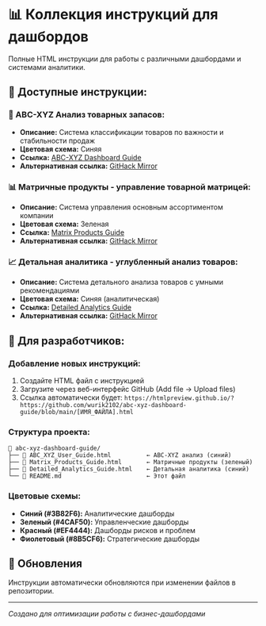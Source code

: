 # 📊 Коллекция инструкций для дашбордов

Полные HTML инструкции для работы с различными дашбордами и системами аналитики.

## 📱 Доступные инструкции:

### 🎯 ABC-XYZ Анализ товарных запасов:
- **Описание:** Система классификации товаров по важности и стабильности продаж
- **Цветовая схема:** Синяя
- **Ссылка:** [ABC-XYZ Dashboard Guide](https://htmlpreview.github.io/?https://github.com/wurik2102/abc-xyz-dashboard-guide/blob/main/ABC_XYZ_User_Guide.html)
- **Альтернативная ссылка:** [GitHack Mirror](https://raw.githack.com/wurik2102/abc-xyz-dashboard-guide/main/ABC_XYZ_User_Guide.html)

### 📊 Матричные продукты - управление товарной матрицей:
- **Описание:** Система управления основным ассортиментом компании
- **Цветовая схема:** Зеленая
- **Ссылка:** [Matrix Products Guide](https://htmlpreview.github.io/?https://github.com/wurik2102/abc-xyz-dashboard-guide/blob/main/Matrix_Products_Guide.html)
- **Альтернативная ссылка:** [GitHack Mirror](https://raw.githack.com/wurik2102/abc-xyz-dashboard-guide/main/Matrix_Products_Guide.html)

### 📈 Детальная аналитика - углубленный анализ товаров:
- **Описание:** Система детального анализа товаров с умными рекомендациями
- **Цветовая схема:** Синяя (аналитическая)
- **Ссылка:** [Detailed Analytics Guide](https://htmlpreview.github.io/?https://github.com/wurik2102/abc-xyz-dashboard-guide/blob/main/Detailed_Analytics_Guide.html)
- **Альтернативная ссылка:** [GitHack Mirror](https://raw.githack.com/wurik2102/abc-xyz-dashboard-guide/main/Detailed_Analytics_Guide.html)

## 🚀 Для разработчиков:

### Добавление новых инструкций:
1. Создайте HTML файл с инструкцией
2. Загрузите через веб-интерфейс GitHub (Add file → Upload files)
3. Ссылка автоматически будет: `https://htmlpreview.github.io/?https://github.com/wurik2102/abc-xyz-dashboard-guide/blob/main/[ИМЯ_ФАЙЛА].html`

### Структура проекта:
```
📁 abc-xyz-dashboard-guide/
├── 📄 ABC_XYZ_User_Guide.html          ← ABC-XYZ анализ (синий)
├── 📄 Matrix_Products_Guide.html       ← Матричные продукты (зеленый)
├── 📄 Detailed_Analytics_Guide.html    ← Детальная аналитика (синий)
└── 📄 README.md                        ← Этот файл
```

### Цветовые схемы:
- **Синий (#3B82F6):** Аналитические дашборды
- **Зеленый (#4CAF50):** Управленческие дашборды
- **Красный (#EF4444):** Дашборды рисков и проблем
- **Фиолетовый (#8B5CF6):** Стратегические дашборды

## 🔄 Обновления

Инструкции автоматически обновляются при изменении файлов в репозитории.

---

*Создано для оптимизации работы с бизнес-дашбордами*
